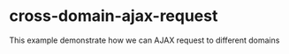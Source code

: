 cross-domain-ajax-request
=========================

This example demonstrate how we can AJAX request to different domains
